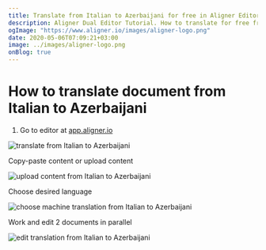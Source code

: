 ```yaml
---
title: Translate from Italian to Azerbaijani for free in Aligner Editor
description: Aligner Dual Editor Tutorial. How to translate for free from Italian to Azerbaijani. Aligner is multilingual document management platform. 
ogImage: "https://www.aligner.io/images/aligner-logo.png"
date: 2020-05-06T07:09:21+03:00
image: ../images/aligner-logo.png
onBlog: true
---
```


# How to translate document from Italian to Azerbaijani

1. Go to editor at [app.aligner.io](https://app.aligner.io "Aligner App web page")

![translate from Italian to Azerbaijani](../aligner-blank-editor.png "translate from Italian to Azerbaijani")

Copy-paste content or upload content

![upload content from Italian to Azerbaijani](../aligner-uploaded-document.png "upload content from Italian to Azerbaijani")

Choose desired language

![choose machine translation from Italian to Azerbaijani](../aligner-language-dropdown.png "choose machine translation from Italian to Azerbaijani")

Work and edit 2 documents in parallel

![edit translation from Italian to Azerbaijani](../aligner-double-sitded-editor.png "edit translation from Italian to Azerbaijani")

